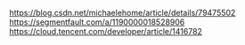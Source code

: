 https://blog.csdn.net/michaelehome/article/details/79475502
https://segmentfault.com/a/1190000018528906
https://cloud.tencent.com/developer/article/1416782